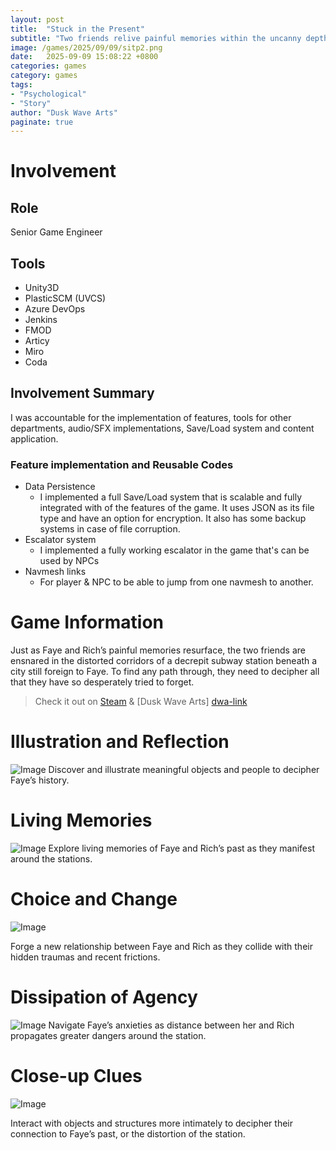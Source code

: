 ```yaml
---
layout: post
title:  "Stuck in the Present"
subtitle: "Two friends relive painful memories within the uncanny depths of twisting subway stations in a large, unfamiliar city."
image: /games/2025/09/09/sitp2.png
date:   2025-09-09 15:08:22 +0800
categories: games
category: games
tags: 
- "Psychological"
- "Story"
author: "Dusk Wave Arts"
paginate: true
---
```


# Involvement

## Role 
Senior Game Engineer

## Tools
* Unity3D
* PlasticSCM (UVCS)
* Azure DevOps
* Jenkins
* FMOD
* Articy
* Miro
* Coda

## Involvement Summary
I was accountable for the implementation of features, tools for other departments, audio/SFX implementations, Save/Load system and content application.

### Feature implementation and Reusable Codes
- Data Persistence
	- I implemented a full Save/Load system that is scalable and fully integrated with of the features of the game. It uses JSON as its file type and have an option for encryption. It also has some backup systems in case of file corruption.
- Escalator system
	- I implemented a fully working escalator in the game that's can be used by NPCs
- Navmesh links
	- For player & NPC to be able to jump from one navmesh to another.



# Game Information

Just as Faye and Rich’s painful memories resurface, the two friends are ensnared in the distorted corridors of a decrepit subway station beneath a city still foreign to Faye. To find any path through, they need to decipher all that they have so desperately tried to forget.

> Check it out on [Steam][steam-link] &
> [Dusk Wave Arts] [dwa-link]

# Illustration and Reflection
![Image](/games/2025/09/09/sitp3.gif)
Discover and illustrate meaningful objects and people to decipher Faye’s history.

# Living Memories
![Image](/games/2025/09/09/sitp4.gif)
Explore living memories of Faye and Rich’s past as they manifest around the stations.

# Choice and Change
![Image](/games/2025/09/09/sitp.gif)

Forge a new relationship between Faye and Rich as they collide with their hidden traumas and recent frictions.

# Dissipation of Agency
![Image](/games/2025/09/09/sitp5.gif)
Navigate Faye’s anxieties as distance between her and Rich propagates greater dangers around the station.

# Close-up Clues
![Image](/games/2025/09/09/sitp2.gif)

Interact with objects and structures more intimately to decipher their connection to Faye’s past, or the distortion of the station.

[steam-link]: https://store.steampowered.com/app/2980980/Stuck_in_the_Present/
[dwa-link]: https://duskwavearts.com/